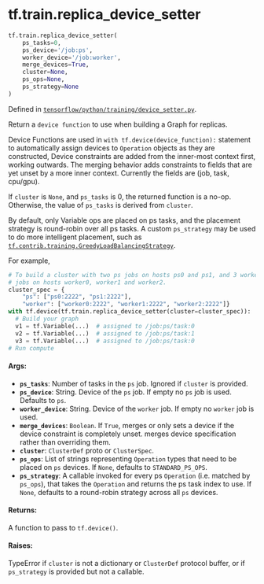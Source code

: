 <div itemscope itemtype="http://developers.google.com/ReferenceObject">
<meta itemprop="name" content="tf.train.replica_device_setter" />
<meta itemprop="path" content="Stable" />
</div>

# tf.train.replica_device_setter

``` python
tf.train.replica_device_setter(
    ps_tasks=0,
    ps_device='/job:ps',
    worker_device='/job:worker',
    merge_devices=True,
    cluster=None,
    ps_ops=None,
    ps_strategy=None
)
```



Defined in [`tensorflow/python/training/device_setter.py`](/code/stable/tensorflow/python/training/device_setter.py).

Return a `device function` to use when building a Graph for replicas.

Device Functions are used in `with tf.device(device_function):` statement to
automatically assign devices to `Operation` objects as they are constructed,
Device constraints are added from the inner-most context first, working
outwards. The merging behavior adds constraints to fields that are yet unset
by a more inner context. Currently the fields are (job, task, cpu/gpu).

If `cluster` is `None`, and `ps_tasks` is 0, the returned function is a no-op.
Otherwise, the value of `ps_tasks` is derived from `cluster`.

By default, only Variable ops are placed on ps tasks, and the placement
strategy is round-robin over all ps tasks. A custom `ps_strategy` may be used
to do more intelligent placement, such as
<a href="../../tf/contrib/training/GreedyLoadBalancingStrategy.md"><code>tf.contrib.training.GreedyLoadBalancingStrategy</code></a>.

For example,

```python
# To build a cluster with two ps jobs on hosts ps0 and ps1, and 3 worker
# jobs on hosts worker0, worker1 and worker2.
cluster_spec = {
    "ps": ["ps0:2222", "ps1:2222"],
    "worker": ["worker0:2222", "worker1:2222", "worker2:2222"]}
with tf.device(tf.train.replica_device_setter(cluster=cluster_spec)):
  # Build your graph
  v1 = tf.Variable(...)  # assigned to /job:ps/task:0
  v2 = tf.Variable(...)  # assigned to /job:ps/task:1
  v3 = tf.Variable(...)  # assigned to /job:ps/task:0
# Run compute
```

#### Args:

* <b>`ps_tasks`</b>: Number of tasks in the `ps` job.  Ignored if `cluster` is
    provided.
* <b>`ps_device`</b>: String.  Device of the `ps` job.  If empty no `ps` job is used.
    Defaults to `ps`.
* <b>`worker_device`</b>: String.  Device of the `worker` job.  If empty no `worker`
    job is used.
* <b>`merge_devices`</b>: `Boolean`. If `True`, merges or only sets a device if the
    device constraint is completely unset. merges device specification rather
    than overriding them.
* <b>`cluster`</b>: `ClusterDef` proto or `ClusterSpec`.
* <b>`ps_ops`</b>: List of strings representing `Operation` types that need to be
    placed on `ps` devices.  If `None`, defaults to `STANDARD_PS_OPS`.
* <b>`ps_strategy`</b>: A callable invoked for every ps `Operation` (i.e. matched by
    `ps_ops`), that takes the `Operation` and returns the ps task index to
    use.  If `None`, defaults to a round-robin strategy across all `ps`
    devices.


#### Returns:

A function to pass to `tf.device()`.


#### Raises:

TypeError if `cluster` is not a dictionary or `ClusterDef` protocol buffer,
or if `ps_strategy` is provided but not a callable.